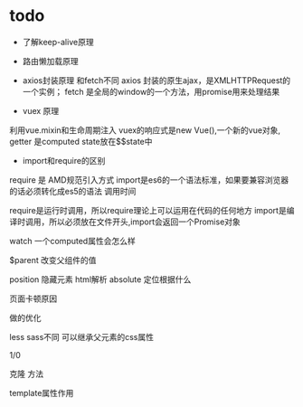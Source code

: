 # todo

+ 了解keep-alive原理

+ 路由懒加载原理


+ axios封装原理 和fetch不同
axios 封装的原生ajax，是XMLHTTPRequest的一个实例；
fetch 是全局的window的一个方法，用promise用来处理结果

+ vuex 原理

利用vue.mixin和生命周期注入
vuex的响应式是new Vue(),一个新的vue对象,  getter 是computed
state放在$$state中

+ import和require的区别

require 是 AMD规范引入方式
import是es6的一个语法标准，如果要兼容浏览器的话必须转化成es5的语法
调用时间

require是运行时调用，所以require理论上可以运用在代码的任何地方
import是编译时调用，所以必须放在文件开头,import会返回一个Promise对象

watch 一个computed属性会怎么样

$parent 改变父组件的值

position 
隐藏元素
html解析
absolute 定位根据什么

页面卡顿原因

做的优化

less sass不同
可以继承父元素的css属性

1/0

克隆 方法

template属性作用

